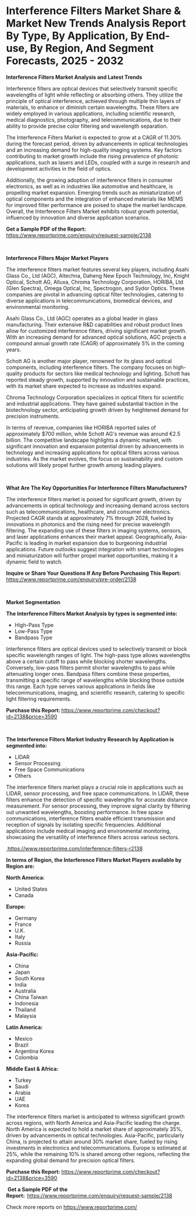 <p><h1>Interference Filters Market Share & Market New Trends Analysis Report By Type, By Application, By End-use, By Region, And Segment Forecasts, 2025 - 2032</h1></p><p><strong>Interference Filters Market Analysis and Latest Trends</strong></p>
<p><p>Interference filters are optical devices that selectively transmit specific wavelengths of light while reflecting or absorbing others. They utilize the principle of optical interference, achieved through multiple thin layers of materials, to enhance or diminish certain wavelengths. These filters are widely employed in various applications, including scientific research, medical diagnostics, photography, and telecommunications, due to their ability to provide precise color filtering and wavelength separation.</p><p>The Interference Filters Market is expected to grow at a CAGR of 11.30% during the forecast period, driven by advancements in optical technologies and an increasing demand for high-quality imaging systems. Key factors contributing to market growth include the rising prevalence of photonic applications, such as lasers and LEDs, coupled with a surge in research and development activities in the field of optics.</p><p>Additionally, the growing adoption of interference filters in consumer electronics, as well as in industries like automotive and healthcare, is propelling market expansion. Emerging trends such as miniaturization of optical components and the integration of enhanced materials like MEMS for improved filter performance are poised to shape the market landscape. Overall, the Interference Filters Market exhibits robust growth potential, influenced by innovation and diverse application scenarios.</p></p>
<p><strong>Get a Sample PDF of the Report:&nbsp;</strong> <a href="https://www.reportprime.com/enquiry/request-sample/2138?utm_campaign=3351&utm_medium=2&utm_source=Github&utm_content=ia&utm_term=18032025&utm_id=interference-filters">https://www.reportprime.com/enquiry/request-sample/2138</a></p>
<p>&nbsp;</p>
<p><strong>Interference Filters Major Market Players</strong></p>
<p><p>The interference filters market features several key players, including Asahi Glass Co., Ltd (AGC), Altechna, Daheng New Epoch Technology, Inc, Knight Optical, Schott AG, Alluxa, Chroma Technology Corporation, HORIBA, Ltd (Glen Spectra), Omega Optical, Inc, Spectrogon, and Sydor Optics. These companies are pivotal in advancing optical filter technologies, catering to diverse applications in telecommunications, biomedical devices, and environmental monitoring.</p><p>Asahi Glass Co., Ltd (AGC) operates as a global leader in glass manufacturing. Their extensive R&D capabilities and robust product lines allow for customized interference filters, driving significant market growth. With an increasing demand for advanced optical solutions, AGC projects a compound annual growth rate (CAGR) of approximately 5% in the coming years.</p><p>Schott AG is another major player, renowned for its glass and optical components, including interference filters. The company focuses on high-quality products for sectors like medical technology and lighting. Schott has reported steady growth, supported by innovation and sustainable practices, with its market share expected to increase as industries expand.</p><p>Chroma Technology Corporation specializes in optical filters for scientific and industrial applications. They have gained substantial traction in the biotechnology sector, anticipating growth driven by heightened demand for precision instruments.</p><p>In terms of revenue, companies like HORIBA reported sales of approximately $700 million, while Schott AG's revenue was around €2.5 billion. The competitive landscape highlights a dynamic market, with significant innovation and expansion potential driven by advancements in technology and increasing applications for optical filters across various industries. As the market evolves, the focus on sustainability and custom solutions will likely propel further growth among leading players.</p></p>
<p>&nbsp;</p>
<p><strong>What Are The Key Opportunities For Interference Filters Manufacturers?</strong></p>
<p><p>The interference filters market is poised for significant growth, driven by advancements in optical technology and increasing demand across sectors such as telecommunications, healthcare, and consumer electronics. Projected CAGR stands at approximately 7% through 2028, fueled by innovations in photonics and the rising need for precise wavelength filtering. The expanding use of these filters in imaging systems, sensors, and laser applications enhances their market appeal. Geographically, Asia-Pacific is leading in market expansion due to burgeoning industrial applications. Future outlooks suggest integration with smart technologies and miniaturization will further propel market opportunities, making it a dynamic field to watch.</p></p>
<p><strong>Inquire or Share Your Questions If Any Before Purchasing This Report:</strong> <a href="https://www.reportprime.com/enquiry/pre-order/2138?utm_campaign=3351&utm_medium=2&utm_source=Github&utm_content=ia&utm_term=18032025&utm_id=interference-filters">https://www.reportprime.com/enquiry/pre-order/2138</a></p>
<p>&nbsp;</p>
<p><strong>Market Segmentation</strong></p>
<p><strong>The Interference Filters Market Analysis by types is segmented into:</strong></p>
<p><ul><li>High-Pass Type</li><li>Low-Pass Type</li><li>Bandpass Type</li></ul></p>
<p><p>Interference filters are optical devices used to selectively transmit or block specific wavelength ranges of light. The high-pass type allows wavelengths above a certain cutoff to pass while blocking shorter wavelengths. Conversely, low-pass filters permit shorter wavelengths to pass while attenuating longer ones. Bandpass filters combine these properties, transmitting a specific range of wavelengths while blocking those outside this range. Each type serves various applications in fields like telecommunications, imaging, and scientific research, catering to specific light filtering requirements.</p></p>
<p><strong>Purchase this Report:&nbsp;</strong><a href="https://www.reportprime.com/checkout?id=2138&price=3590&utm_campaign=3351&utm_medium=2&utm_source=Github&utm_content=ia&utm_term=18032025&utm_id=interference-filters">https://www.reportprime.com/checkout?id=2138&price=3590</a></p>
<p>&nbsp;</p>
<p><strong>The Interference Filters Market Industry Research by Application is segmented into:</strong></p>
<p><ul><li>LIDAR</li><li>Sensor Processing</li><li>Free Space Communications</li><li>Others</li></ul></p>
<p><p>The interference filters market plays a crucial role in applications such as LIDAR, sensor processing, and free space communications. In LIDAR, these filters enhance the detection of specific wavelengths for accurate distance measurement. For sensor processing, they improve signal clarity by filtering out unwanted wavelengths, boosting performance. In free space communications, interference filters enable efficient transmission and reception of signals by isolating specific frequencies. Additional applications include medical imaging and environmental monitoring, showcasing the versatility of interference filters across various sectors.</p></p>
<p><a href="https://www.reportprime.com/interference-filters-r2138?utm_campaign=3351&utm_medium=2&utm_source=Github&utm_content=ia&utm_term=18032025&utm_id=interference-filters">&nbsp;https://www.reportprime.com/interference-filters-r2138</a></p>
<p><strong>In terms of Region, the Interference Filters Market Players available by Region are:</strong></p>
<p>
    <p> <strong> North America: </strong>
        <ul>
            <li>United States</li>
            <li>Canada</li>
        </ul>
        </p> 
    <p> <strong> Europe: </strong>
        <ul>
            <li>Germany</li>
            <li>France</li>
            <li>U.K.</li>
            <li>Italy</li>
            <li>Russia</li>
        </ul>
        </p> 
    <p> <strong> Asia-Pacific: </strong>
        <ul>
            <li>China</li>
            <li>Japan</li>
            <li>South Korea</li>
            <li>India</li>
            <li>Australia</li>
            <li>China Taiwan</li>
            <li>Indonesia</li>
            <li>Thailand</li>
            <li>Malaysia</li>
        </ul>
        </p> 
    <p> <strong> Latin America: </strong>
        <ul>
            <li>Mexico</li>
            <li>Brazil</li>
            <li>Argentina Korea</li>
            <li>Colombia</li>
        </ul>
        </p> 
    <p> <strong> Middle East & Africa: </strong>
        <ul>
            <li>Turkey</li>
            <li>Saudi</li>
            <li>Arabia</li>
            <li>UAE</li>
            <li>Korea</li>
        </ul>
    </p>
    </p>
<p><p>The interference filters market is anticipated to witness significant growth across regions, with North America and Asia-Pacific leading the charge. North America is expected to hold a market share of approximately 35%, driven by advancements in optical technologies. Asia-Pacific, particularly China, is projected to attain around 30% market share, fueled by rising investments in electronics and telecommunications. Europe is estimated at 25%, while the remaining 10% is shared among other regions, reflecting the expanding global demand for precision optical filters.</p></p>
<p><strong>Purchase this Report: </strong><a href="https://www.reportprime.com/checkout?id=2138&price=3590&utm_campaign=3351&utm_medium=2&utm_source=Github&utm_content=ia&utm_term=18032025&utm_id=interference-filters">https://www.reportprime.com/checkout?id=2138&price=3590</a></p>
<p>&nbsp;<strong>Get a Sample PDF of the Report:&nbsp;&nbsp;</strong><a href="https://www.reportprime.com/enquiry/request-sample/2138?utm_campaign=3351&utm_medium=2&utm_source=Github&utm_content=ia&utm_term=18032025&utm_id=interference-filters">https://www.reportprime.com/enquiry/request-sample/2138</a></p>
<p><strong></strong></p>
<p>Check more reports on <a href="https://www.reportprime.com/?utm_campaign=3351&utm_medium=2&utm_source=Github&utm_content=ia&utm_term=18032025&utm_id=interference-filters">https://www.reportprime.com/</a></p>
